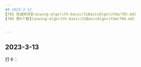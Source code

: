 ```yaml
---
## 2023-3-12
[785 快速排序](acwing-algorith-basic/S1BasicAlgorithm/785.md)  
[786 第k个数](acwing-algorith-basic/S1BasicAlgorithm/786.md) 


---
```

## 2023-3-13
打卡：
